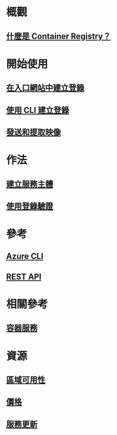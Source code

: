 # 概觀

## [什麼是 Container Registry？](container-registry-intro.md)

# 開始使用
## [在入口網站中建立登錄](container-registry-get-started-portal.md)
## [使用 CLI 建立登錄](container-registry-get-started-azure-cli.md)
## [發送和提取映像](container-registry-get-started-docker-cli.md)

# 作法

## [建立服務主體](../resource-group-create-service-principal-portal.md)
## [使用登錄驗證](container-registry-authentication.md)

# 參考

## [Azure CLI](/cli/azure/acr)
## [REST API](/rest/api/containerregistry)

# 相關參考

## [容器服務](/azure/container-service/)

# 資源
## [區域可用性](https://azure.microsoft.com/regions/services/)
## [價格](https://azure.microsoft.com/pricing/details/container-registry/)
## [服務更新](https://azure.microsoft.com/en-us/updates/?product=container-registry&updatetype=&platform=)


<!--HONumber=Nov16_HO3-->


